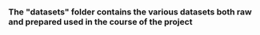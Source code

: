 ### The "datasets" folder contains the various datasets both raw and prepared used in the course of the project 
